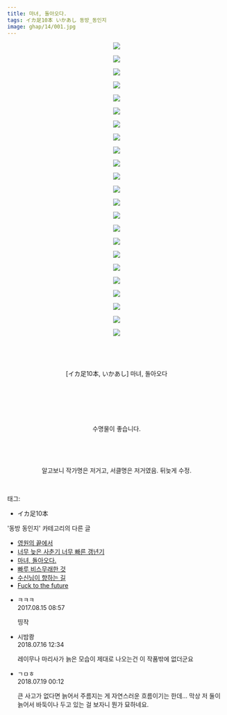 ```yaml
---
title: 마녀, 돌아오다.
tags: イカ足10本 いかあし 동방_동인지
image: ghap/14/001.jpg
---
```

<div class="article">
<p style="text-align: center; clear: none; float: none;"><img src="{{ site.nasurl }}/ghap/14/001.jpg"/></p>
<p style="text-align: center; clear: none; float: none;"><img src="{{ site.nasurl }}/ghap/14/002.jpg"/></p>
<p style="text-align: center; clear: none; float: none;"><img src="{{ site.nasurl }}/ghap/14/003.jpg"/></p>
<p style="text-align: center; clear: none; float: none;"><img src="{{ site.nasurl }}/ghap/14/004.jpg"/></p>
<p style="text-align: center; clear: none; float: none;"><img src="{{ site.nasurl }}/ghap/14/005.jpg"/></p>
<p style="text-align: center; clear: none; float: none;"><img src="{{ site.nasurl }}/ghap/14/006.jpg"/></p>
<p style="text-align: center; clear: none; float: none;"><img src="{{ site.nasurl }}/ghap/14/007.jpg"/></p>
<p style="text-align: center; clear: none; float: none;"><img src="{{ site.nasurl }}/ghap/14/008.jpg"/></p>
<p style="text-align: center; clear: none; float: none;"><img src="{{ site.nasurl }}/ghap/14/009.jpg"/></p>
<p style="text-align: center; clear: none; float: none;"><img src="{{ site.nasurl }}/ghap/14/010.jpg"/></p>
<p style="text-align: center; clear: none; float: none;"><img src="{{ site.nasurl }}/ghap/14/011.jpg"/></p>
<p style="text-align: center; clear: none; float: none;"><img src="{{ site.nasurl }}/ghap/14/012.jpg"/></p>
<p style="text-align: center; clear: none; float: none;"><img src="{{ site.nasurl }}/ghap/14/013.jpg"/></p>
<p style="text-align: center; clear: none; float: none;"><img src="{{ site.nasurl }}/ghap/14/014.jpg"/></p>
<p style="text-align: center; clear: none; float: none;"><img src="{{ site.nasurl }}/ghap/14/015.jpg"/></p>
<p style="text-align: center; clear: none; float: none;"><img src="{{ site.nasurl }}/ghap/14/016.jpg"/></p>
<p style="text-align: center; clear: none; float: none;"><img src="{{ site.nasurl }}/ghap/14/017.jpg"/></p>
<p style="text-align: center; clear: none; float: none;"><img src="{{ site.nasurl }}/ghap/14/018.jpg"/></p>
<p style="text-align: center; clear: none; float: none;"><img src="{{ site.nasurl }}/ghap/14/019.jpg"/></p>
<p style="text-align: center; clear: none; float: none;"><img src="{{ site.nasurl }}/ghap/14/020.jpg"/></p>
<p style="text-align: center; clear: none; float: none;"><img src="{{ site.nasurl }}/ghap/14/021.jpg"/></p>
<p style="text-align: center; clear: none; float: none;"><img src="{{ site.nasurl }}/ghap/14/022.jpg"/></p>
<p style="text-align: center; clear: none; float: none;"><img src="{{ site.nasurl }}/ghap/14/023.jpg"/></p>
<p style="text-align: center; clear: none; float: none;"><br/></p>
<p style="text-align: center; clear: none; float: none;"><br/></p>
<p style="text-align: center; clear: none; float: none;">[イカ足10本, いかあし] 마녀, 돌아오다</p>
<p style="text-align: center; clear: none; float: none;"><br/></p>
<p style="text-align: center; clear: none; float: none;"><br/></p>
<p style="text-align: center; clear: none; float: none;"><br/></p>
<p style="text-align: center; clear: none; float: none;">수명물이 좋습니다.</p>
<p style="text-align: center; clear: none; float: none;"><br/></p>
<p style="text-align: center; clear: none; float: none;"><br/></p>
<p style="text-align: center; clear: none; float: none;">알고보니 작가명은 저거고, 서클명은 저거였음. 뒤늦게 수정.</p>
<p><br/></p>
</div><div class="tagTrail">
<p>태그: </p>
<ul>
<li>イカ足10本</li>
</ul>
</div><div class="another">
<p>'동방 동인지' 카테고리의 다른 글</p>
<ul>
<li><a href="/2016-06-16-ghap_16">영원의 끝에서</a></li>
<li><a href="/2016-06-16-ghap_15">너무 늦은 사춘기 너무 빠른 갱년기</a></li>
<li><a href="/2016-06-16-ghap_14">마녀, 돌아오다.</a></li>
<li><a href="/2016-06-16-ghap_13">빠루 비스무래한 것</a></li>
<li><a href="/2016-06-16-ghap_12">수신님이 향하는 길</a></li>
<li><a href="/2016-06-16-ghap_11">Fuck to the future</a></li>
</ul>
</div><div class="cb_module cb_fluid">
<div class="cb_wrt cb_profile">
<div class="comment">
<ul>
<li class="cb_thumb_off" id="comment15059962">
<div class="cb_comment_area">
<div class="cb_info_area">
<div class="cb_section">
<span class="cb_nick_name">ㅋㅋㅋ</span>
</div>
<div class="cb_section">
<span class="cb_date">2017.08.15 08:57 </span>
</div>
</div>
<div class="cb_dsc_comment">
<p class="cb_dsc">
											띵작
										</p>
</div>
</div></li>
<li class="cb_thumb_off" id="comment15287799">
<div class="cb_comment_area">
<div class="cb_info_area">
<div class="cb_section">
<span class="cb_nick_name">시밤쾅</span>
</div>
<div class="cb_section">
<span class="cb_date">2018.07.16 12:34 </span>
</div>
</div>
<div class="cb_dsc_comment">
<p class="cb_dsc">
											레이무나 마리사가 늙은 모습이 제대로 나오는건 이 작품밖에 없더군요
										</p>
</div>
</div></li>
<li class="cb_thumb_off" id="comment15289591">
<div class="cb_comment_area">
<div class="cb_info_area">
<div class="cb_section">
<span class="cb_nick_name">ㄱㅁㅎ</span>
</div>
<div class="cb_section">
<span class="cb_date">2018.07.19 00:12 </span>
</div>
</div>
<div class="cb_dsc_comment">
<p class="cb_dsc">
											큰 사고가 없다면 늙어서 주름지는 게 자연스러운 흐름이기는 한데... 막상 저 둘이 늙어서 바둑이나 두고 있는 걸 보자니 뭔가 묘하네요.
										</p>
</div>
</div></li>
</ul>
</div>
</div><!-- commentList close -->
</div>